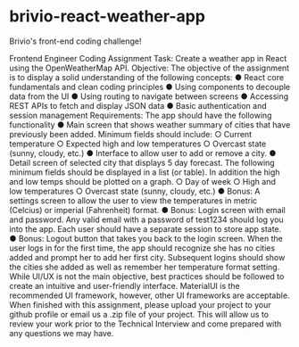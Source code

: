 # brivio-react-weather-app

Brivio's front-end coding challenge!

Frontend Engineer Coding Assignment Task: Create a weather app in React using the OpenWeatherMap API.
Objective: The objective of the assignment is to display a solid understanding of the following concepts:
● React core fundamentals and clean coding principles
● Using components to decouple data from the UI
● Using routing to navigate between screens
● Accessing REST APIs to fetch and display JSON data
● Basic authentication and session management
Requirements: The app should have the following functionality
● Main screen that shows weather summary of cities that have previously been added.
Minimum fields should include:
○ Current temperature
○ Expected high and low temperatures
○ Overcast state (sunny, cloudy, etc.)
● Interface to allow user to add or remove a city.
● Detail screen of selected city that displays 5 day forecast. The following minimum fields
should be displayed in a list (or table). In addition the high and low temps should be plotted on a graph.
○ Day of week
○ High and low temperatures
○ Overcast state (sunny, cloudy, etc.)
● Bonus: A settings screen to allow the user to view the temperatures in metric (Celcius) or imperial (Fahrenheit) format.
● Bonus: Login screen with email and password. Any valid email with a password of test1234 should log you into the app. Each user should have a separate session to store app state.
● Bonus: Logout button that takes you back to the login screen.
When the user logs in for the first time, the app should recognize she has no cities added and prompt her to add her first city. Subsequent logins should show the cities she added as well as remember her temperature format setting.
While UI/UX is not the main objective, best practices should be followed to create an intuitive and user-friendly interface. MaterialUI is the recommended UI framework, however, other UI frameworks are acceptable.
When finished with this assignment, please upload your project to your github profile or email us a .zip file of your project. This will allow us to review your work prior to the Technical Interview and come prepared with any questions we may have.
